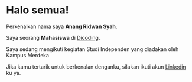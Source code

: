 # Halo semua! 

Perkenalkan nama saya **Anang Ridwan Syah**.<br>

Saya seorang **Mahasiswa** di [Dicoding](https://www.dicoding.com/).<br>

Saya sedang mengikuti kegiatan Studi Independen yang diadakan oleh Kampus Merdeka <br>

Jika kamu tertarik untuk berkenalan denganku, silakan ikuti akun [Linkedin](kedin.com/in/anangridwansyah/) ku ya.
